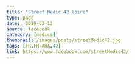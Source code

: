 ```yaml
---
title: "Street Medic 42 loire"
type: page
date:  2019-03-13
source: facebook
category: [medics]
thumbnail: /images/posts/streetMedic42.jpg
tags: [FR,FR-ARA,42]
link: https://www.facebook.com/streetMedic42/
---
```

